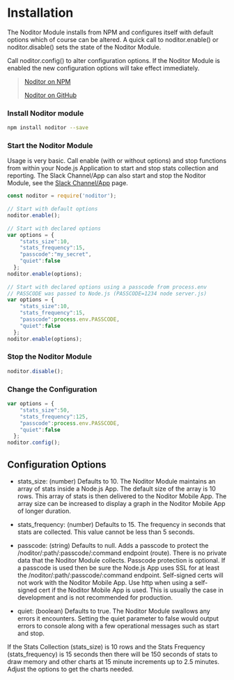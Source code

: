# Installation

The Noditor Module installs from NPM and configures itself with default options which of course can be altered. A quick call to noditor.enable() or noditor.disable() sets the state of the Noditor Module. 

Call noditor.config() to alter configuration options. If the Noditor Module is enabled the new configuration options will take effect immediately.

> [Noditor on NPM](https://www.npmjs.com/package/noditor)
>
> [Noditor on GitHub](https://github.com/WyomingSoftware/noditor)


### Install Noditor module

```bash
npm install noditor --save
```

### Start the Noditor Module

Usage is very basic. Call enable (with or without options) and stop functions from within your Node.js Application to start and stop stats collection and reporting. The Slack Channel/App can also start and stop the Noditor Module, see the [Slack Channel/App](slack/) page.

```javascript
const noditor = require('noditor');
 
// Start with default options
noditor.enable();
 
// Start with declared options
var options = {
    "stats_size":10,
    "stats_frequency":15,
    "passcode":"my_secret",
    "quiet":false
  };
noditor.enable(options);
 
// Start with declared options using a passcode from process.env
// PASSCODE was passed to Node.js (PASSCODE=1234 node server.js)
var options = {
    "stats_size":10,
    "stats_frequency":15,
    "passcode":process.env.PASSCODE,
    "quiet":false
  };
noditor.enable(options);
```

### Stop the Noditor Module

```javascript
noditor.disable();
```

### Change the Configuration

```javascript
var options = {
    "stats_size":50,
    "stats_frequency":125,
    "passcode":process.env.PASSCODE,
    "quiet":false
  };
noditor.config();
```

## Configuration Options

* stats_size: (number) Defaults to 10. The Noditor Module maintains an array of stats inside a Node.js App. The default size of the array is 10 rows. This array of stats is then delivered to the Noditor Mobile App. The array size can be increased to display a graph in the Noditor Mobile App of longer duration.

* stats_frequency: (number) Defaults to 15. The frequency in seconds that stats are collected. This value cannot be less than 5 seconds.

* passcode: (string) Defaults to null. Adds a passcode to protect the /noditor/:path/:passcode/:command endpoint (route). There is no private data that the Noditor Module collects. Passcode protection is optional. If a passcode is used then be sure the Node.js App uses SSL for at least the /noditor/:path/:passcode/:command endpoint. Self-signed certs will not work with the Noditor Mobile App. Use http when using a self-signed cert if the Noditor Mobile App is used. This is usually the case in development and is not recommended for production.

* quiet: (boolean) Defaults to true. The Noditor Module swallows any errors it encounters. Setting the quiet parameter to false would output errors to console along with a few operational messages such as start and stop.

If the Stats Collection (stats_size) is 10 rows and the Stats Frequency (stats_frequency) is 15 seconds then there will be 150 seconds of stats to draw memory and other charts at 15 minute increments up to 2.5 minutes. Adjust the options to get the charts needed.